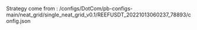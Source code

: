 Strategy come from : /configs/DotCom/pb-configs-main/neat_grid/single_neat_grid_v0.1/REEFUSDT_20221013060237_78893/config.json